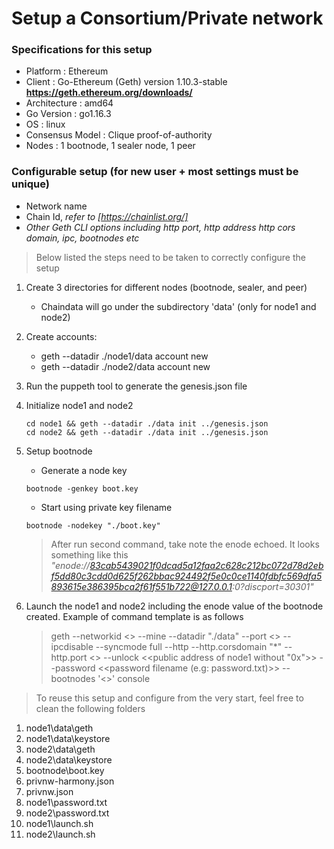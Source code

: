 # Setup a Consortium/Private network

### Specifications for this setup
- Platform : Ethereum
- Client : Go-Ethereum (Geth) version 1.10.3-stable __https://geth.ethereum.org/downloads/__
- Architecture : amd64
- Go Version : go1.16.3
- OS : linux
- Consensus Model : Clique proof-of-authority
- Nodes : 1 bootnode, 1 sealer node, 1 peer

### Configurable setup (for new user + most settings must be unique)
-   Network name
-   Chain Id, _refer to [https://chainlist.org/]_
-   _Other Geth CLI options including http port, http address http cors domain, ipc, bootnodes etc_

> Below listed the steps need to be taken to correctly configure the setup

1.  Create 3 directories for different nodes (bootnode, sealer, and peer)
    * Chaindata will go under the subdirectory 'data' (only for node1 and node2)
2.  Create accounts:
    * geth --datadir ./node1/data account new
    * geth --datadir ./node2/data account new
3. Run the puppeth tool to generate the genesis.json file
4. Initialize node1 and node2
    ```
    cd node1 && geth --datadir ./data init ../genesis.json
    cd node2 && geth --datadir ./data init ../genesis.json
    ```
5. Setup bootnode
    * Generate a node key
    ```
    bootnode -genkey boot.key
    ```
    * Start using private key filename
    ```
    bootnode -nodekey "./boot.key"
    ```
    > After run second command, take note the enode echoed. It looks something like this
    _"enode://83cab5439021f0dcad5a12faa2c628c212bc072d78d2ebf5dd80c3cdd0d625f262bbac924492f5e0c0ce1140fdbfc569dfa5893615e386395bca2f61f551b722@127.0.0.1:0?discport=30301"_
    
6. Launch the node1 and node2 including the enode value of the bootnode created. Example of command template is as follows
    > geth --networkid <<value>> --mine --datadir "./data"  --port  <<port number>> --ipcdisable --syncmode full --http --http.corsdomain "*" --http.port <<value>> --unlock <<public address of node1 without "0x">> --password <<password filename (e.g: password.txt)>> --bootnodes '<<enode>>'  console

> To reuse this setup and configure from the very start, feel free to clean the following folders

1. node1\data\geth
2. node1\data\keystore
3. node2\data\geth
4. node2\data\keystore
5. bootnode\boot.key
6. privnw-harmony.json
7. privnw.json
8. node1\password.txt
9. node2\password.txt
10. node1\launch.sh
11. node2\launch.sh